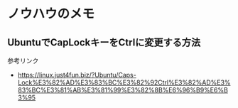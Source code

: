# ノウハウのメモ




## UbuntuでCapLockキーをCtrlに変更する方法

参考リンク
* https://linux.just4fun.biz/?Ubuntu/Caps-Lock%E3%82%AD%E3%83%BC%E3%82%92Ctrl%E3%82%AD%E3%83%BC%E3%81%AB%E3%81%99%E3%82%8B%E6%96%B9%E6%B3%95




